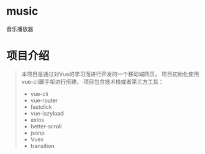 # music

 音乐播放器

# 项目介绍
> 本项目是通过对Vue的学习而进行开发的一个移动端网页。
>  项目初始化使用vue-cli脚手架进行搭建。
> 项目包含技术栈或者第三方工具：
> + vue-cli
> + vue-router
> + fastclick
> + vue-lazyload
> + axios
> + better-scroll
> + jsonp
> + Vuex
> + transition
